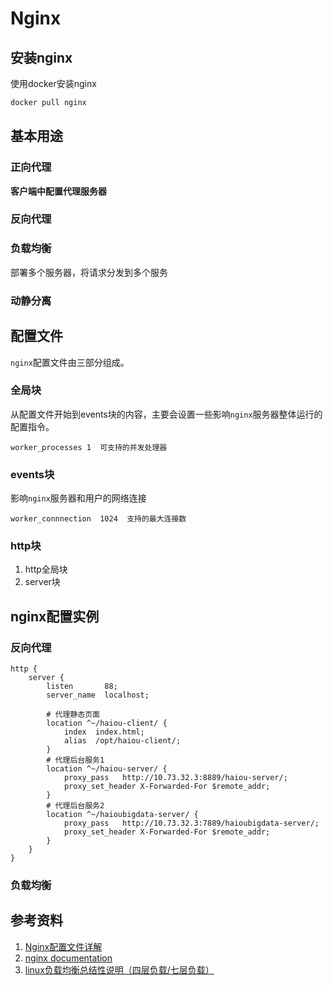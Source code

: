 # Nginx

## 安装nginx

使用docker安装nginx

```bash
docker pull nginx
```

## 基本用途

### 正向代理

**客户端中配置代理服务器**

### 反向代理

 

### 负载均衡

部署多个服务器，将请求分发到多个服务

### 动静分离

## 配置文件

`nginx`配置文件由三部分组成。

### 全局块

从配置文件开始到events块的内容，主要会设置一些影响`nginx`服务器整体运行的配置指令。

`worker_processes 1  可支持的并发处理器` 

### events块

影响`nginx`服务器和用户的网络连接

`worker_connnection  1024  支持的最大连接数`

### http块

1. http全局块
2. server块

## nginx配置实例

### 反向代理

```nginx
http {
	server {
		listen       88;
        server_name  localhost;
        
        # 代理静态页面
        location ^~/haiou-client/ {
            index  index.html;
            alias  /opt/haiou-client/;
        }
        # 代理后台服务1
        location ^~/haiou-server/ {
            proxy_pass   http://10.73.32.3:8889/haiou-server/;
		    proxy_set_header X-Forwarded-For $remote_addr;
        }
        # 代理后台服务2
        location ^~/haioubigdata-server/ {
            proxy_pass   http://10.73.32.3:7889/haioubigdata-server/;
			proxy_set_header X-Forwarded-For $remote_addr;
        }
	}
}
```

### 负载均衡



## 参考资料



1. [Nginx配置文件详解](https://www.cnblogs.com/hunttown/p/5759959.html)
2. [nginx documentation](http://nginx.org/en/docs/)
3. [linux负载均衡总结性说明（四层负载/七层负载）](https://www.cnblogs.com/kevingrace/p/6137881.html)